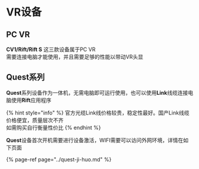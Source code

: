 # VR设备

## PC VR

**CV1/Rift/Rift S** 这三款设备属于PC VR  
需要连接电脑才能使用，并且需要足够的性能以带动VR头显

## Quest系列

**Quest**系列设备作为一体机，无需电脑即可运行使用，也可以使用**Link**线缆连接电脑使用**Rift**应用程序

{% hint style="info" %}
官方光缆Link线价格较贵，稳定性最好。国产Link线缆价格便宜，质量层次不齐  
如需购买自行衡量性价比
{% endhint %}

**Quest**设备首次开机需要进行设备激活，WIFI需要可以访问外网环境，详情在如下页面

{% page-ref page="../quest-ji-huo.md" %}

